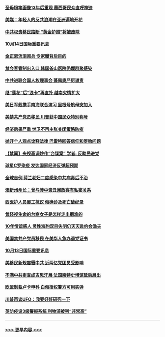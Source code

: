 #### [圣母粉笔画像13年后重现 墨西哥民众直呼神迹](../pages/prog202/a102962929.md?t=10142202) 
#### [美媒：年轻人的反共浪潮在亚洲遍地开花](../pages/prog202/a102962992.md?t=10142202) 
#### [中共权贵移民路断 “黄金护照”将被废除](../pages/prog202/a102962978.md?t=10142202) 
#### [10月14日国际重要讯息](../pages/prog202/a102962898.md?t=10142202) 
#### [金正恩流泪阅兵 专家曝背后目的](../pages/prog202/a102962916.md?t=10142202) 
#### [禁会客管制出入口 韩国釜山医院仍爆群聚感染](../pages/prog202/a102962908.md?t=10142202) 
#### [中共进联合国人权理事会 蓬佩奥严厉谴责](../pages/prog202/a102962842.md?t=10142202) 
#### [继“莲花”后“浪卡”再直扑 越南灾情扩大](../pages/prog202/a102962837.md?t=10142202) 
#### [美日军舰携手南海联合演习 里根号航母突加入](../pages/prog202/a102962772.md?t=10142202) 
#### [美禁共产党员移民 川普获中国民众特别称号](../pages/prog202/a102962776.md?t=10142202) 
#### [经济后果严重 世卫不再主张关闭策略防疫](../pages/prog202/a102962669.md?t=10142202) 
#### [抛开个人观点诠释法律 巴雷特回答信仰和堕胎问题](../pages/prog202/a102962526.md?t=10142202) 
#### [【禁闻】央视高调炒作“台谍案” 学者: 反助民进党](../pages/prog202/a102962615.md?t=10142202) 
#### [球星C罗染疫 发达国家经济反弹超预期](../pages/prog202/a102962613.md?t=10142202) 
#### [全球首例 荷兰老妇二度感染中共病毒后不治](../pages/prog202/a102962459.md?t=10142202) 
#### [澳新州州长：曾与涉中资丑闻政客有私密关系](../pages/prog202/a102962472.md?t=10142202) 
#### [西医护人员罢工抗议 俄确诊及死亡破纪录](../pages/prog202/a102962446.md?t=10142202) 
#### [曾轻视生命的台裔女子是怎样走出磨难的](../pages/prog202/a102962442.md?t=10142202) 
#### [10年情谊感人 灵性海豹双目失明仍天天赴约会渔夫](../pages/prog202/a102961555.md?t=10142202) 
#### [美国禁共产党员移民 在美华人急办退党证书](../pages/prog202/a102962216.md?t=10142202) 
#### [10月13日国际重要讯息](../pages/prog202/a102962200.md?t=10142202) 
#### [美移民新规震慑中共 近两亿党团员受影响](../pages/prog202/a102962187.md?t=10142202) 
#### [不满中共审查成吉思汗展 法国南特史博馆延后展出](../pages/prog202/a102962168.md?t=10142202) 
#### [欧盟制裁卢卡申科 白俄授权警方可用实弹](../pages/prog202/a102962133.md?t=10142202) 
#### [川普再谈UFO：我要好好研究一下](../pages/prog202/a102962087.md?t=10142202) 
#### [英防疫设3级警报系统  利物浦被列“非常高”](../pages/prog202/a102962057.md?t=10142202) 

----
#### [ >>> 更早内容 <<< ](../indexes/prog202-earlier.md)

